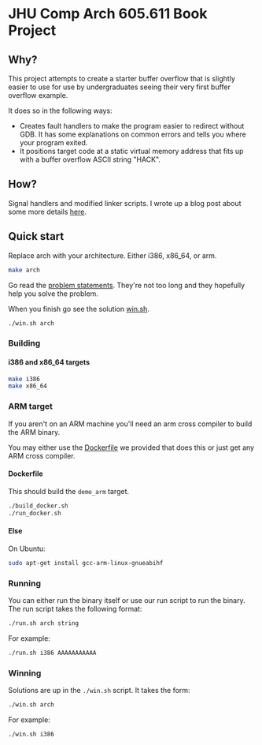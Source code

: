 # JHU Comp Arch 605.611 Book Project

## Why?

This project attempts to create a starter buffer overflow that is slightly easier to use for use by undergraduates seeing their very first buffer overflow example.

It does so in the following ways:

- Creates fault handlers to make the program easier to redirect without GDB. It has some explanations on common errors and tells you where your program exited.
- It positions target code at a static virtual memory address that fits up with a buffer overflow ASCII string "HACK".

## How?

Signal handlers and modified linker scripts. I wrote up a blog post about some more details [here](nolinkhere.yet).

## Quick start

Replace arch with your architecture. Either i386, x86_64, or arm.

```bash
make arch
```

Go read the [problem statements](ProblemStatements.md). They're not too long and they hopefully help you solve the problem.

When you finish go see the solution [win.sh](win.sh).

```bash
./win.sh arch
```

### Building

#### i386 and x86_64 targets

```bash
make i386
make x86_64
```

### ARM target

If you aren't on an ARM machine you'll need an arm cross compiler to build the ARM binary.

You may either use the [Dockerfile](./Dockerfile) we provided that does this or just get any ARM cross compiler.

#### Dockerfile

This should build the `demo_arm` target.

```bash
./build_docker.sh
./run_docker.sh
```

#### Else

On Ubuntu:

```bash
sudo apt-get install gcc-arm-linux-gnueabihf 
```

### Running

You can either run the binary itself or use our run script to run the binary. The run script takes the following format:

```bash
./run.sh arch string
```

For example:

```bash
./run.sh i386 AAAAAAAAAAA
```

### Winning

Solutions are up in the `./win.sh` script. It takes the form:

```bash
./win.sh arch
```

For example:

```bash
./win.sh i386
```
